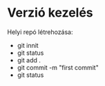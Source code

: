 # Verzió kezelés

Helyi repó létrehozása:

- git innit
- git status
- git add .
- git commit -m "first commit"
- git status

